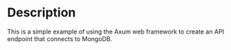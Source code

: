 # Description

This is a simple example of using the Axum web framework to create an API endpoint that connects to MongoDB.
